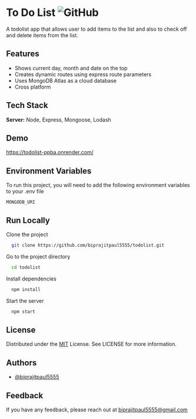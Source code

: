 
# To Do List ![GitHub](https://img.shields.io/github/license/biprajitpaul5555/todolist)

A todolist app that allows user to add items to the list and also to check off and delete items from the list.


## Features

- Shows current day, month and date on the top
- Creates dynamic routes using express route parameters
- Uses MongoDB Atlas as a cloud database
- Cross platform


## Tech Stack


**Server:** Node, Express, Mongoose, Lodash


## Demo

https://todolist-ppba.onrender.com/


## Environment Variables

To run this project, you will need to add the following environment variables to your .env file

`MONGODB_URI`



## Run Locally

Clone the project

```bash
  git clone https://github.com/biprajitpaul5555/todolist.git
```

Go to the project directory

```bash
  cd todolist
```

Install dependencies

```bash
  npm install
```

Start the server

```bash
  npm start
```


## License

Distributed under the [MIT](https://choosealicense.com/licenses/mit/) License. See LICENSE for more information.


## Authors

- [@biprajitpaul5555](https://www.github.com/biprajitpaul5555)


## Feedback

If you have any feedback, please reach out at biprajitpaul5555@gmail.com

